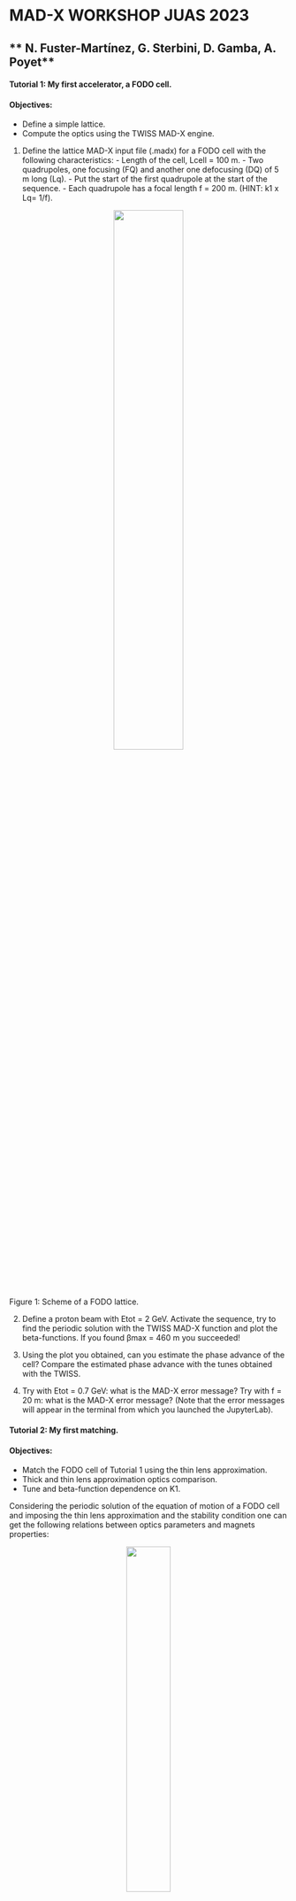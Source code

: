 # MAD-X WORKSHOP JUAS 2023
** N. Fuster-Martínez, G. Sterbini, D. Gamba, A. Poyet** 
---
#### Tutorial 1: My first accelerator, a FODO cell.

#### Objectives:
   - Define a simple lattice.
   - Compute the optics using the TWISS MAD-X engine.
    
1.    Define the lattice MAD-X input file (.madx) for a FODO cell with the following characteristics:
    -    Length of the cell, Lcell = 100 m.
    -    Two quadrupoles, one focusing (FQ) and another one defocusing (DQ) of 5 m long (Lq).
    -    Put the start of the first quadrupole at the start of the sequence.
    -    Each quadrupole has a focal length f = 200 m. (HINT: k1 x Lq= 1/f). 
    
<p align="center">
<img src="Figures/Tutorial1_FODO.png" width="50%"/></a>
</p>
Figure 1: Scheme of a FODO lattice.

2. Define a proton beam with Etot = 2 GeV. Activate the sequence, try to find the periodic solution with the TWISS MAD-X function and plot the beta-functions. If you found βmax = 460 m you succeeded!

3. Using the plot you obtained, can you estimate the phase advance of the cell? Compare the estimated phase advance with the tunes obtained with the TWISS.
    
4. Try with Etot = 0.7 GeV: what is the MAD-X error message? Try with f = 20 m: what is the MAD-X error message? (Note that the error messages will appear in the terminal from which you launched the JupyterLab).

#### Tutorial 2: My first matching.

#### Objectives:
   -  Match the FODO cell of Tutorial 1 using the thin lens approximation.
   -  Thick and thin lens approximation optics comparison.
   -  Tune and beta-function dependence on K1.

Considering the periodic solution of the equation of motion of a FODO cell and imposing the thin lens approximation and the stability condition one can get the following relations between optics parameters and magnets properties:

<p align="center">
<img src="Figures/Tutorial2_Figure1.png" width="40%"/></a>
</p>
Figure 2: FODO thin lens approximation phase advance as a function of quadrupole properties.

<p align="center">
<img src="Figures/Tutorial2_Figure2.png" width="40%"/></a>
</p>
Figure 3: FODO thin lens approximation beta-function as a function of quadrupole properties.


1. Try to TWISS the FODO cell defined in Tutorial 1 powering the quadrupoles to obtain a ∆μ ~ 90° in the cell using the thin lens approximation (Figure 1). 

2. What is the βmax compared to the thin lens approximation solution from Figure 2?

3. Halve the focusing strength of the quadrupole, what is the effect of it on the βmax, βmin and ∆μ? Compare with the thin lens approximation from Figure 1 and Figure 2.

4. Compute the maximum beam size σ assuming a normalized emittance of 3 mrad mm and Etot = 7 TeV.

#### Tutorial 3: Building a circular machine.

#### Objectives:
   - Build a circular machine by introducing dipoles into the FODO cell of Tutorial 1.
   - Use the MATCHING MAD-X engine to compute the strength of the magnets to get a desired tune.

1.    Consider now the FODO cell of Tutorial 2 and add 4 sector dipoles of 15 m long (assume 5 m of drift space between magnets). Consider a ring with 736 dipoles with equal bending angles.

<p align="center">
<img src="Figures/Ttorial3_FODO.png" width="40%"/></a>
</p>
Figure 4: Scheme of a FODO cell with dipoles.

2. Do the dipoles (weak focusing) affect the βmax and the dispersion? Compute the relative variation with and without dipoles on the βmax on the two planes.

3. From the phase advance of the FODO cell compute the horizontal and vertical tunes of the machine.

4. Suppose you want to set a tune (60.2,67.2), use the MAD-X matching engine on a single FODO to get it.

#### BONUS:

5.    Change the total beam energy to 7 TeV. What is the new tune of the machine? Why?

6.    What is the maximum tune that you can reach with such a lattice? (HINT: what is the maximum phase advance per FODO cell in the thin lens approximation?).


#### Tutorial 4: Natural chromaticity.

#### Objectives:
   - Quantify the natural chromaticity of a FODO cell (from Tutorial 3).
   - First tracking of particles using the tracking MAD-X engine to study the beam dynamics for different initial conditions.

<p align="center">
<img src="Figures/Tutorial4_chroma.jpg" width="50%"/></a>
</p>
Figure 5: Chromaticity effect illustration.

1. Using the lattice and the MAD-X input file from Tutorial 3 match the tunes of the FODO cell to 0.25, both horizontal and vertical.

2. Using the chromaticity obtained from the TWISS, compute the tunes for particles with ∆p/p= 10^(-3).

3. Track particles with initial coordinates x, y, px, py = (1, 1, 0, 0) mm in 100 turns. Plot the x-px phase space. How does the particle move in the phase space turn after turn?

     (HINT: To use the TRACK MAD-X module you need to convert your lattice into thin and for that you need to have your SEQUENCE referred to the center of the elements).

4. Track a particle now with x, y, px, py = (100, 100, 0, 0) mm in 100 turns. Plot x-px phase-space. Does something change with respect to the previous case? Why?

**BONUS:

5. Repeat the tracking adding DELTAP=10-2 to the TRACK command. How does the phase space look now? Is the tune still the same? It may help to look only at the first 4 turns to get a clear picture.

#### Tutorial 5: Chromaticity correction and non-linearities.

#### Objectives:
   - Introduce sextupoles in the FODO cell for chromaticity correction.
   - Non-linearities impact on the beam dynamics.


<p align="center">
<img src="Figures/Tutorial5_chroma_correction.jpg" width="50%"/></a>
</p>
Figure 6: Chromaticity correction scheme.

1. Add 0.5 m long sextupoles attached to the quadrupoles. With a matching block adjust the vertical and horizontal chromaticity of the cell (global parameters: DQ1 and DQ2) to zero, by powering the two sextupoles (K21 and K22). 

<p align="center">
<img src="Figures/Tutorial5_FODO.jpg" width="50%"/></a>
</p>
Figure 7: FODO cell with dipoles and sextupoles scheme.

2. Using the K21 and K22 obtained in point 1 and the β-functions and dispersion at the sextupole location, evaluate using the formula the sextupolar effect Q1 for a particle of  ∆p/p= 10^(-2). Compare the results obtained in the Tutorial 4.

3. Track a particle with initial conditions x, y, px, py = (1, 1, 0, 0) mm in 100 cells and ∆p/p= 10^(-2). Plot the x-px phase-space. Did you manage to recover the original tune for the off-momentum particle?

4. Track now a particle with initial coordinates x, y, px, py = (100, 100, 0, 0) mm in 100 cells. How does the particle move cell after cell? Do you see the tunes? What is going on?

**BONUS:

5. Move the tunes to (0.23, 0.23) and repeat the questions 3 and 4. Is the particle now stable?

#### Tutorial 6: Building a transfer line.

#### Objectives:
   - Build a transfer line and compute the optics for some initial conditions.
   - Matching a transfer line.

1.    Build a transfer line for a 2 GeV proton beam of 10 m length with 4 quadrupoles of 4 m long (centered at 2, 4, 6, and 8 m). With K1 values of 0.1, 0.1, 0.1, 0.1 m-2, respectively. Can you find a periodic solution?

<p align="center">
<img src="Figures/Tutorial6_TranferLine.jpg" width="50%"/></a>
</p>
Figure 6: Transfer line scheme.

2. Can you find an initial conditions (IC) solution starting from (β_x,α_x,β_y,α_y) = (1, 0, 2, 0) m? Compute the corresponding quadrupole gradients. What are the final optical conditions at the end (β_x^end,α_x^end,β_y^end,α_y^end)?

3. Starting from (β_x ,α_x,β_y,α_y) = (1, 0, 2, 0) m match the line to (β_x^end,〖 α〗_x^end,〖 β〗_y^end,α_y^end) = (2, 0, 1, 0) m at the end.

4. Starting from (β_x,α_x,β_y,α_y) = (1 , 0, 2, 0) m and the gradients obtained in the previous matching, match to the (β_x^end,α_x^end,β_y^end,α_y^end) found in the question number 2. Can you find back the K1 values of 0.1, 0.1, 0.1, 0.1 m-2, respectively. Compute the required gradients for this solution.

**BONUS:

5. Consider that the quadrupoles have an excitation current of a 100 A m2 and an excitation magnetic factor of 2 T/m/A and an aperture of 40 mm diameter. Compute the magnetic field at the poles of the four quadrupoles for the two matching solutions of the exercise. (HINT: assume a linear regime and use a dimensional approach).
